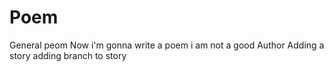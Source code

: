# Poem
General peom
Now i'm gonna write a poem
i am not a good Author
Adding a story
adding branch to story
